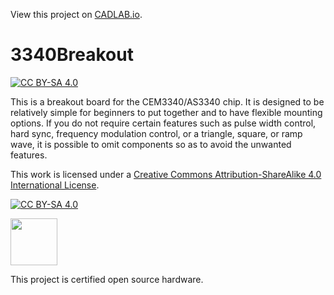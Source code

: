 View this project on [CADLAB.io](https://cadlab.io/project/25010). 

# 3340Breakout
[![CC BY-SA 4.0][cc-by-sa-shield]][cc-by-sa]

This is a breakout board for the CEM3340/AS3340 chip. It is designed to be relatively simple for beginners to put together and to have flexible mounting options. If you do not require certain features such as pulse width control, hard sync, frequency modulation control, or a triangle, square, or ramp wave, it is possible to omit components so as to avoid the unwanted features.



This work is licensed under a
[Creative Commons Attribution-ShareAlike 4.0 International License][cc-by-sa].

[![CC BY-SA 4.0][cc-by-sa-image]][cc-by-sa]

[cc-by-sa]: http://creativecommons.org/licenses/by-sa/4.0/
[cc-by-sa-image]: https://licensebuttons.net/l/by-sa/4.0/88x31.png
[cc-by-sa-shield]: https://img.shields.io/badge/License-CC%20BY--SA%204.0-lightgrey.svg

<img src="https://github.com/Sonosus/3340Breakout/blob/main/OSHW_mark_UK000034.png" width="75">

This project is certified open source hardware.
